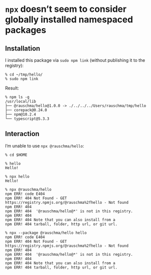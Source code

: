 # `npx` doesn’t seem to consider globally installed namespaced packages

## Installation

I installed this package via `sudo npm link` (without publishing it to the registry):

```
% cd ~/tmp/hello/
% sudo npm link
```

Result:

```
% npm ls -g
/usr/local/lib
├── @rauschma/hello@1.0.0 -> ./../../../Users/rauschma/tmp/hello
├── corepack@0.24.0
├── npm@10.2.4
└── typescript@5.3.3
```

## Interaction

I’m unable to use `npx @rauschma/hello`:

```
% cd $HOME

% hello
Hello!

% npx hello
Hello!

% npx @rauschma/hello
npm ERR! code E404
npm ERR! 404 Not Found - GET https://registry.npmjs.org/@rauschma%2fhello - Not found
npm ERR! 404 
npm ERR! 404  '@rauschma/hello@*' is not in this registry.
npm ERR! 404 
npm ERR! 404 Note that you can also install from a
npm ERR! 404 tarball, folder, http url, or git url.

% npx --package @rauschma/hello hello   
npm ERR! code E404
npm ERR! 404 Not Found - GET https://registry.npmjs.org/@rauschma%2fhello - Not found
npm ERR! 404 
npm ERR! 404  '@rauschma/hello@*' is not in this registry.
npm ERR! 404 
npm ERR! 404 Note that you can also install from a
npm ERR! 404 tarball, folder, http url, or git url.
```
